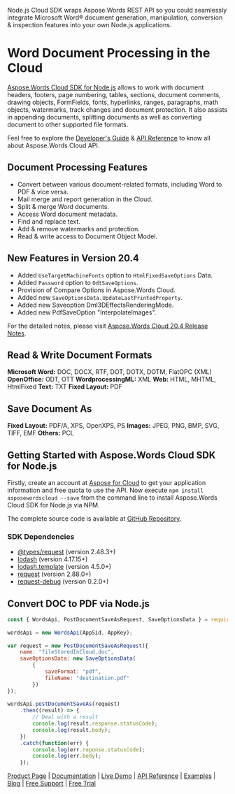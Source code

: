 Node.js Cloud SDK wraps Aspose.Words REST API so you could seamlessly integrate Microsoft Word® document generation, manipulation, conversion & inspection features into your own Node.js applications.

# Word Document Processing in the Cloud

[Aspose.Words Cloud SDK for Node.js](https://products.aspose.cloud/slides/nodejs) allows to work with document headers, footers, page numbering, tables, sections, document comments, drawing objects, FormFields, fonts, hyperlinks, ranges, paragraphs, math objects, watermarks, track changes and document protection. It also assists in appending documents, splitting documents as well as converting document to other supported file formats. 

Feel free to explore the [Developer's Guide](https://docs.aspose.cloud/display/wordscloud/Developer+Guide) & [API Reference](https://apireference.aspose.cloud/words/) to know all about Aspose.Words Cloud API. 

## Document Processing Features

- Convert between various document-related formats, including Word to PDF & vice versa.
- Mail merge and report generation in the Cloud.
- Split & merge Word documents.
- Access Word document metadata.
- Find and replace text.
- Add & remove watermarks and protection.
- Read & write access to Document Object Model.

## New Features in Version 20.4

- Added `UseTargetMachineFonts` option to `HtmlFixedSaveOptions` Data.
- Added `Password` option to `OdtSaveOptions`.
- Provision of Compare Options in Aspose.Words Cloud.
- Added new `SaveOptionsData.UpdateLastPrintedProperty`.
- Added new Saveoption Dml3DEffectsRenderingMode.
- Added new PdfSaveOption "InterpolateImages".

For the detailed notes, please visit [Aspose.Words Cloud 20.4 Release Notes](https://docs.aspose.cloud/display/wordscloud/Aspose.Words+Cloud+20.4+Release+Notes).

## Read & Write Document Formats

**Microsoft Word:** DOC, DOCX, RTF, DOT, DOTX, DOTM, FlatOPC (XML)
**OpenOffice:** ODT, OTT
**WordprocessingML:** XML
**Web:** HTML, MHTML, HtmlFixed
**Text:** TXT
**Fixed Layout:** PDF

## Save Document As

**Fixed Layout:** PDF/A, XPS, OpenXPS, PS
**Images:** JPEG, PNG, BMP, SVG, TIFF, EMF
**Others:** PCL

## Getting Started with Aspose.Words Cloud SDK for Node.js

Firstly, create an account at [Aspose for Cloud](https://dashboard.aspose.cloud/#/apps) to get your application information and free quota to use the API. Now execute `npm install asposewordscloud --save` from the command line to install Aspose.Words Cloud SDK for Node.js via NPM.

The complete source code is available at [GitHub Repository](https://github.com/aspose-words-cloud/aspose-words-cloud-node).

### SDK Dependencies

- [@types/request](https://www.npmjs.com/package/@types/request) (version 2.48.3+)
- [lodash](https://www.npmjs.com/package/lodash) (version 4.17.15+)
- [lodash.template](https://www.npmjs.com/package/lodash.template) (version 4.5.0+)
- [request](https://www.npmjs.com/package/request) (version 2.88.0+)
- [request-debug](https://www.npmjs.com/package/request-debug) (version 0.2.0+)

## Convert DOC to PDF via Node.js

```js
const { WordsApi, PostDocumentSaveAsRequest, SaveOptionsData } = require("asposewordscloud");
 
wordsApi = new WordsApi(AppSid, AppKey);
 
var request = new PostDocumentSaveAsRequest({
    name: "fileStoredInCloud.doc",
    saveOptionsData: new SaveOptionsData(
        {
            saveFormat: "pdf",
            fileName: "destination.pdf"
        })
});
 
wordsApi.postDocumentSaveAs(request)
    .then((result) => {
        // Deal with a result
        console.log(result.response.statusCode);
        console.log(result.body);
    })
    .catch(function(err) {
        console.log(err.reponse.statusCode);
        console.log(err.body);
    });
```

[Product Page](https://products.aspose.cloud/words/nodejs) | [Documentation](https://docs.aspose.cloud/display/wordscloud/Home) | [Live Demo](https://products.aspose.app/words/family) | [API Reference](https://apireference.aspose.cloud/words/) | [Examples](https://github.com/aspose-words-cloud/aspose-words-cloud-node) | [Blog](https://blog.aspose.cloud/category/words/) | [Free Support](https://forum.aspose.cloud/c/words) | [Free Trial](https://dashboard.aspose.cloud/#/apps)
